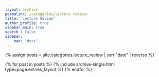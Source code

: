 ```yaml
---
layout: archive
permalink: /categories/lecture_review/
title: "Lecture Review"
author_profile: true
sidebar_main: true
search : false
sidebar:
    nav: "docs"
---
```

{% assign posts = site.categories.lecture_review | sort:"date" | reverse %}

{% for post in posts %} {% include archive-single.html type=page.entries_layout %} {% endfor %}